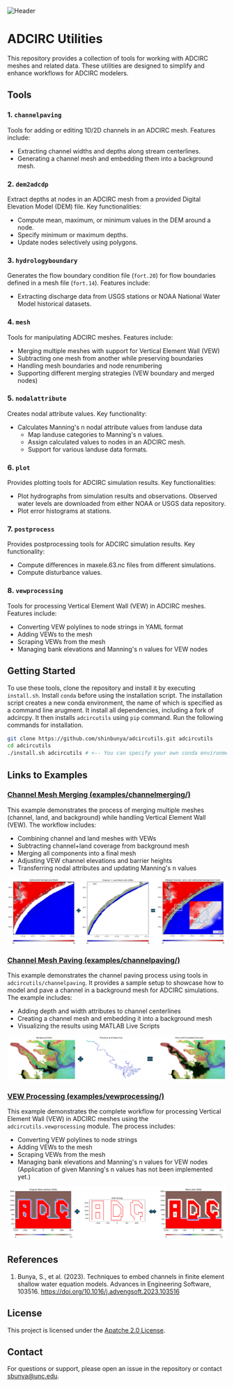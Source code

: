 ![Header](image/adcirc_utilities_log.png)

# ADCIRC Utilities

This repository provides a collection of tools for working with ADCIRC meshes and related data. These utilities are designed to simplify and enhance workflows for ADCIRC modelers.

## Tools

### 1. `channelpaving`
Tools for adding or editing 1D/2D channels in an ADCIRC mesh. Features include:
- Extracting channel widths and depths along stream centerlines.
- Generating a channel mesh and embedding them into a background mesh.

### 2. `dem2adcdp`
Extract depths at nodes in an ADCIRC mesh from a provided Digital Elevation Model (DEM) file. Key functionalities:
- Compute mean, maximum, or minimum values in the DEM around a node.
- Specify minimum or maximum depths.
- Update nodes selectively using polygons.

### 3. `hydrologyboundary`
Generates the flow boundary condition file (`fort.20`) for flow boundaries defined in a mesh file (`fort.14`). Features include:
- Extracting discharge data from USGS stations or NOAA National Water Model historical datasets.

### 4. `mesh`
Tools for manipulating ADCIRC meshes. Features include:
- Merging multiple meshes with support for Vertical Element Wall (VEW)
- Subtracting one mesh from another while preserving boundaries
- Handling mesh boundaries and node renumbering
- Supporting different merging strategies (VEW boundary and merged nodes)

### 5. `nodalattribute`
Creates nodal attribute values. Key functionality:
- Calculates Manning's n nodal attribute values from landuse data
  - Map landuse categories to Manning's n values.
  - Assign calculated values to nodes in an ADCIRC mesh.
  - Support for various landuse data formats.

### 6. `plot`
Provides plotting tools for ADCIRC simulation results. Key functionalities:
- Plot hydrographs from simulation results and observations. Observed water levels are downloaded from either NOAA or USGS data repository.
- Plot error histograms at stations.

### 7. `postprocess`
Provides postprocessing tools for ADCIRC simulation results. Key functionality:
- Compute differences in maxele.63.nc files from different simulations.
- Compute disturbance values.

### 8. `vewprocessing`
Tools for processing Vertical Element Wall (VEW) in ADCIRC meshes. Features include:
- Converting VEW polylines to node strings in YAML format
- Adding VEWs to the mesh
- Scraping VEWs from the mesh
- Managing bank elevations and Manning's n values for VEW nodes

## Getting Started

To use these tools, clone the repository and install it by executing `install.sh`. Install `conda` before using the installation script. The installation script creates a new conda environment, the name of which is specified as a command line arugment. It install all dependencies, including a fork of adcircpy. It then installs `adcircutils` using `pip` command. Run the following commands for installation.

```bash
git clone https://github.com/shinbunya/adcircutils.git adcircutils
cd adcircutils
./install.sh adcircutils # <-- You can specify your own conda environment name.
```

## Links to Examples

### [Channel Mesh Merging (examples/channelmerging/)](examples/channelmerging/example.ipynb)

This example demonstrates the process of merging multiple meshes (channel, land, and background) while handling Vertical Element Wall (VEW). The workflow includes:
- Combining channel and land meshes with VEWs
- Subtracting channel+land coverage from background mesh
- Merging all components into a final mesh
- Adjusting VEW channel elevations and barrier heights
- Transferring nodal attributes and updating Manning's n values

![Channel Merging Example](examples/channelmerging/image/image01.png)

### [Channel Mesh Paving (examples/channelpaving/)](examples/channelpaving/README.md)

This example demonstrates the channel paving process using tools in `adcircutils/channelpaving`. It provides a sample setup to showcase how to model and pave a channel in a background mesh for ADCIRC simulations. The example includes:
- Adding depth and width attributes to channel centerlines
- Creating a channel mesh and embedding it into a background mesh
- Visualizing the results using MATLAB Live Scripts

![Channel Paving Example](examples/channelpaving/image/image01.png)

### [VEW Processing (examples/vewprocessing/)](examples/vewprocessing/example.ipynb)

This example demonstrates the complete workflow for processing Vertical Element Wall (VEW) in ADCIRC meshes using the `adcircutils.vewprocessing` module. The process includes:
- Converting VEW polylines to node strings
- Adding VEWs to the mesh
- Scraping VEWs from the mesh
- Managing bank elevations and Manning's n values for VEW nodes (Application of given Manning's n values has not been implemented yet.)

![VEW Processing Example](examples/vewprocessing/image/image01.png)

## References

1. Bunya, S., et al. (2023). Techniques to embed channels in finite element shallow water equation models. Advances in Engineering Software, 103516. https://doi.org/10.1016/j.advengsoft.2023.103516

## License

This project is licensed under the [Apatche 2.0 License](https://opensource.org/license/apache-2-0).

## Contact

For questions or support, please open an issue in the repository or contact sbunya@unc.edu.
